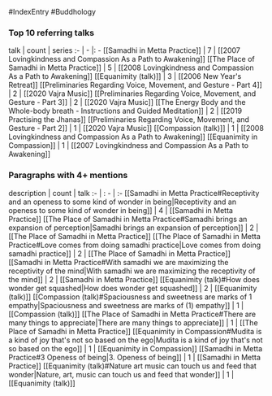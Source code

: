#IndexEntry #Buddhology

### Top 10 referring talks
talk | count | series
:- | - |: -
[[Samadhi in Metta Practice]] | 7 | [[2007 Lovingkindness and Compassion As a Path to Awakening]]
[[The Place of Samadhi in Metta Practice]] | 5 | [[2008 Lovingkindness and Compassion As a Path to Awakening]]
[[Equanimity (talk)]] | 3 | [[2006 New Year's Retreat]]
[[Preliminaries Regarding Voice, Movement, and Gesture - Part 4]] | 2 | [[2020 Vajra Music]]
[[Preliminaries Regarding Voice, Movement, and Gesture - Part 3]] | 2 | [[2020 Vajra Music]]
[[The Energy Body and the Whole-body breath - Instructions and Guided Meditation]] | 2 | [[2019 Practising the Jhanas]]
[[Preliminaries Regarding Voice, Movement, and Gesture - Part 2]] | 1 | [[2020 Vajra Music]]
[[Compassion (talk)]] | 1 | [[2008 Lovingkindness and Compassion As a Path to Awakening]]
[[Equanimity in Compassion]] | 1 | [[2007 Lovingkindness and Compassion As a Path to Awakening]]

### Paragraphs with 4+ mentions
description | count | talk
:- | : - | :-
[[Samadhi in Metta Practice#Receptivity and an openess to some kind of wonder in being\|Receptivity and an openess to some kind of wonder in being]] | 4 | [[Samadhi in Metta Practice]]
[[The Place of Samadhi in Metta Practice#Samadhi brings an expansion of perception\|Samadhi brings an expansion of perception]] | 2 | [[The Place of Samadhi in Metta Practice]]
[[The Place of Samadhi in Metta Practice#Love comes from doing samadhi practice\|Love comes from doing samadhi practice]] | 2 | [[The Place of Samadhi in Metta Practice]]
[[Samadhi in Metta Practice#With samadhi we are maximizing the receptivity of the mind\|With samadhi we are maximizing the receptivity of the mind]] | 2 | [[Samadhi in Metta Practice]]
[[Equanimity (talk)#How does wonder get squashed\|How does wonder get squashed]] | 2 | [[Equanimity (talk)]]
[[Compassion (talk)#Spaciousness and sweetness are marks of 1 empathy\|Spaciousness and sweetness are marks of (1) empathy]] | 1 | [[Compassion (talk)]]
[[The Place of Samadhi in Metta Practice#There are many things to appreciate\|There are many things to appreciate]] | 1 | [[The Place of Samadhi in Metta Practice]]
[[Equanimity in Compassion#Mudita is a kind of joy that's not so based on the ego\|Mudita is a kind of joy that's not so based on the ego]] | 1 | [[Equanimity in Compassion]]
[[Samadhi in Metta Practice#3 Openess of being\|3. Openess of being]] | 1 | [[Samadhi in Metta Practice]]
[[Equanimity (talk)#Nature art music can touch us and feed that wonder\|Nature, art, music can touch us and feed that wonder]] | 1 | [[Equanimity (talk)]]

